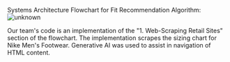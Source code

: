 Systems Architecture Flowchart for Fit Recommendation Algorithm:
![unknown](https://github.com/amsalgilani/HTG/assets/38839159/b6df3267-f973-461f-97ce-5f7aa2fd8bdb)

Our team's code is an implementation of the "1. Web-Scraping Retail Sites" section of the flowchart. The implementation scrapes the sizing chart for Nike Men's Footwear. Generative AI was used to assist in navigation of HTML content. 
